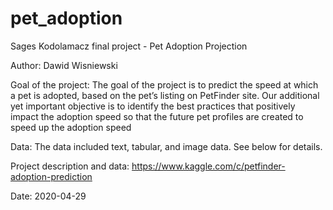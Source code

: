 # pet_adoption
Sages Kodolamacz final project - Pet Adoption Projection

Author: Dawid Wisniewski

Goal of the project: The goal of the project is to predict the speed at which a pet is adopted, based on the pet’s listing on PetFinder site. Our additional yet important objective is to identify the best practices that positively impact the adoption speed so that the future pet profiles are created to speed up the adoption speed

Data: The data included text, tabular, and image data. See below for details.

Project description and data: https://www.kaggle.com/c/petfinder-adoption-prediction

Date: 2020-04-29
